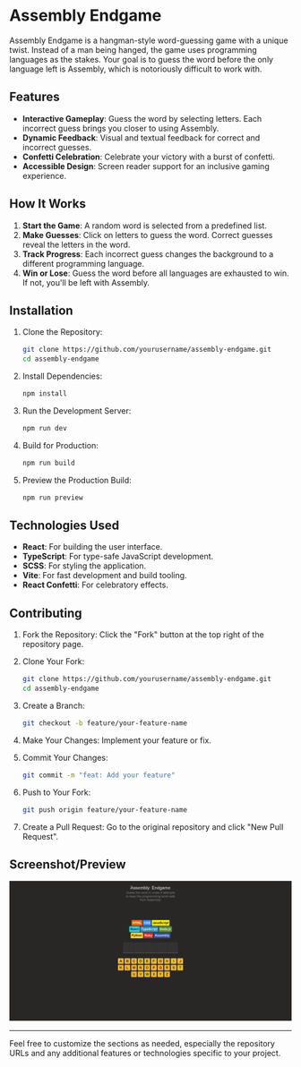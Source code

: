 # Assembly Endgame

Assembly Endgame is a hangman-style word-guessing game with a unique twist. Instead of a man being hanged, the game uses programming languages as the stakes. Your goal is to guess the word before the only language left is Assembly, which is notoriously difficult to work with.

## Features

- **Interactive Gameplay**: Guess the word by selecting letters. Each incorrect guess brings you closer to using Assembly.
- **Dynamic Feedback**: Visual and textual feedback for correct and incorrect guesses.
- **Confetti Celebration**: Celebrate your victory with a burst of confetti.
- **Accessible Design**: Screen reader support for an inclusive gaming experience.

## How It Works

1. **Start the Game**: A random word is selected from a predefined list.
2. **Make Guesses**: Click on letters to guess the word. Correct guesses reveal the letters in the word.
3. **Track Progress**: Each incorrect guess changes the background to a different programming language.
4. **Win or Lose**: Guess the word before all languages are exhausted to win. If not, you'll be left with Assembly.

## Installation

1. Clone the Repository:
   ```bash
   git clone https://github.com/yourusername/assembly-endgame.git
   cd assembly-endgame
   ```

2. Install Dependencies:
   ```bash
   npm install
   ```

3. Run the Development Server:
   ```bash
   npm run dev
   ```

4. Build for Production:
   ```bash
   npm run build
   ```

5. Preview the Production Build:
   ```bash
   npm run preview
   ```

## Technologies Used

- **React**: For building the user interface.
- **TypeScript**: For type-safe JavaScript development.
- **SCSS**: For styling the application.
- **Vite**: For fast development and build tooling.
- **React Confetti**: For celebratory effects.

## Contributing

1. Fork the Repository: Click the "Fork" button at the top right of the repository page.

2. Clone Your Fork:
   ```bash
   git clone https://github.com/yourusername/assembly-endgame.git
   cd assembly-endgame
   ```

3. Create a Branch:
   ```bash
   git checkout -b feature/your-feature-name
   ```

4. Make Your Changes: Implement your feature or fix.

5. Commit Your Changes:
   ```bash
   git commit -m "feat: Add your feature"
   ```

6. Push to Your Fork:
   ```bash
   git push origin feature/your-feature-name
   ```

7. Create a Pull Request: Go to the original repository and click "New Pull Request".

## Screenshot/Preview

<img src="./preview.png" alt="Game Preview">

---

Feel free to customize the sections as needed, especially the repository URLs and any additional features or technologies specific to your project.

